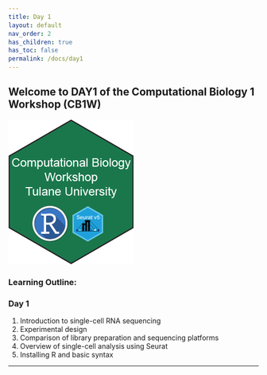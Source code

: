 ```yaml
---
title: Day 1
layout: default
nav_order: 2
has_children: true
has_toc: false
permalink: /docs/day1
---
```


## Welcome to DAY1 of the Computational Biology 1 Workshop (CB1W)

![](https://raw.githubusercontent.com/Dragonmasterx87/CompBio1-Tulane/main/assets/images/logo.png)

### Learning Outline:
### Day 1
1. Introduction to single-cell RNA sequencing
2. Experimental design
3. Comparison of library preparation and sequencing platforms
4. Overview of single-cell analysis using Seurat
5. Installing R and basic syntax

----

[Just the Docs]: https://just-the-docs.github.io/just-the-docs/
[GitHub Pages]: https://docs.github.com/en/pages
[README]: https://github.com/just-the-docs/just-the-docs-template/blob/main/README.md
[Jekyll]: https://jekyllrb.com
[GitHub Pages / Actions workflow]: https://github.blog/changelog/2022-07-27-github-pages-custom-github-actions-workflows-beta/
[use this template]: https://github.com/just-the-docs/just-the-docs-template/generate

